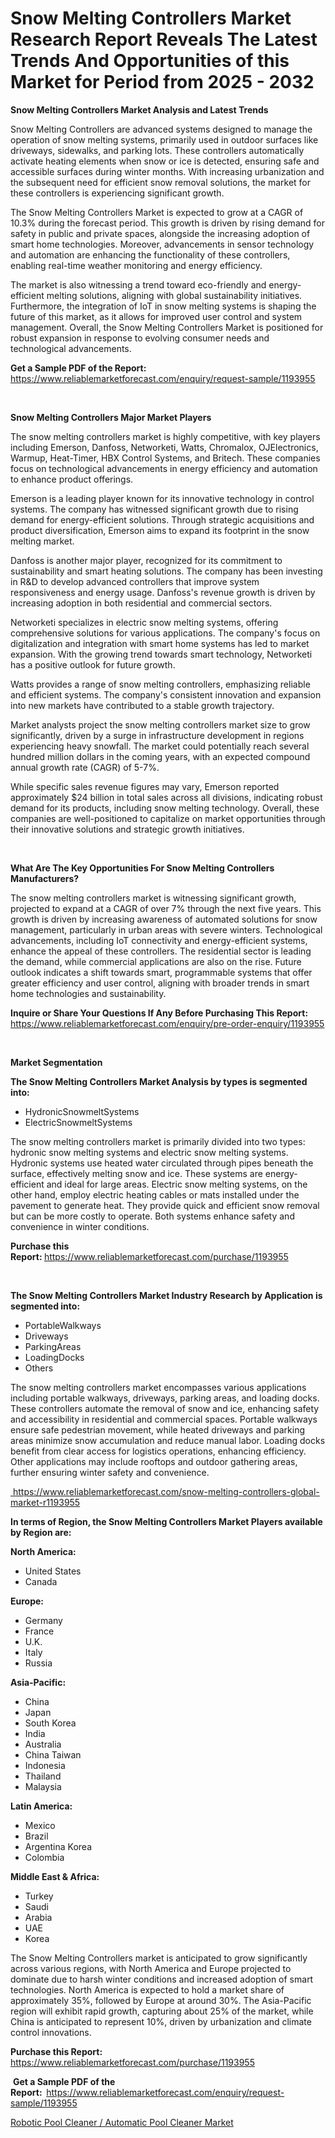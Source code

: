 <p><h1>Snow Melting Controllers Market Research Report Reveals The Latest Trends And Opportunities of this Market for Period from 2025 - 2032</h1></p><p><strong>Snow Melting Controllers Market Analysis and Latest Trends</strong></p>
<p><p>Snow Melting Controllers are advanced systems designed to manage the operation of snow melting systems, primarily used in outdoor surfaces like driveways, sidewalks, and parking lots. These controllers automatically activate heating elements when snow or ice is detected, ensuring safe and accessible surfaces during winter months. With increasing urbanization and the subsequent need for efficient snow removal solutions, the market for these controllers is experiencing significant growth.</p><p>The Snow Melting Controllers Market is expected to grow at a CAGR of 10.3% during the forecast period. This growth is driven by rising demand for safety in public and private spaces, alongside the increasing adoption of smart home technologies. Moreover, advancements in sensor technology and automation are enhancing the functionality of these controllers, enabling real-time weather monitoring and energy efficiency. </p><p>The market is also witnessing a trend toward eco-friendly and energy-efficient melting solutions, aligning with global sustainability initiatives. Furthermore, the integration of IoT in snow melting systems is shaping the future of this market, as it allows for improved user control and system management. Overall, the Snow Melting Controllers Market is positioned for robust expansion in response to evolving consumer needs and technological advancements.</p></p>
<p><strong>Get a Sample PDF of the Report:&nbsp;</strong> <a href="https://www.reliablemarketforecast.com/enquiry/request-sample/1193955?utm_campaign=2271&utm_medium=2&utm_source=Github&utm_content=ia&utm_term=22032025&utm_id=snow-melting-controllers">https://www.reliablemarketforecast.com/enquiry/request-sample/1193955</a></p>
<p>&nbsp;</p>
<p><strong>Snow Melting Controllers Major Market Players</strong></p>
<p><p>The snow melting controllers market is highly competitive, with key players including Emerson, Danfoss, Networketi, Watts, Chromalox, OJElectronics, Warmup, Heat-Timer, HBX Control Systems, and Britech. These companies focus on technological advancements in energy efficiency and automation to enhance product offerings.</p><p>Emerson is a leading player known for its innovative technology in control systems. The company has witnessed significant growth due to rising demand for energy-efficient solutions. Through strategic acquisitions and product diversification, Emerson aims to expand its footprint in the snow melting market.</p><p>Danfoss is another major player, recognized for its commitment to sustainability and smart heating solutions. The company has been investing in R&D to develop advanced controllers that improve system responsiveness and energy usage. Danfoss's revenue growth is driven by increasing adoption in both residential and commercial sectors.</p><p>Networketi specializes in electric snow melting systems, offering comprehensive solutions for various applications. The company's focus on digitalization and integration with smart home systems has led to market expansion. With the growing trend towards smart technology, Networketi has a positive outlook for future growth.</p><p>Watts provides a range of snow melting controllers, emphasizing reliable and efficient systems. The company's consistent innovation and expansion into new markets have contributed to a stable growth trajectory.</p><p>Market analysts project the snow melting controllers market size to grow significantly, driven by a surge in infrastructure development in regions experiencing heavy snowfall. The market could potentially reach several hundred million dollars in the coming years, with an expected compound annual growth rate (CAGR) of 5-7%. </p><p>While specific sales revenue figures may vary, Emerson reported approximately $24 billion in total sales across all divisions, indicating robust demand for its products, including snow melting technology. Overall, these companies are well-positioned to capitalize on market opportunities through their innovative solutions and strategic growth initiatives.</p></p>
<p>&nbsp;</p>
<p><strong>What Are The Key Opportunities For Snow Melting Controllers Manufacturers?</strong></p>
<p><p>The snow melting controllers market is witnessing significant growth, projected to expand at a CAGR of over 7% through the next five years. This growth is driven by increasing awareness of automated solutions for snow management, particularly in urban areas with severe winters. Technological advancements, including IoT connectivity and energy-efficient systems, enhance the appeal of these controllers. The residential sector is leading the demand, while commercial applications are also on the rise. Future outlook indicates a shift towards smart, programmable systems that offer greater efficiency and user control, aligning with broader trends in smart home technologies and sustainability.</p></p>
<p><strong>Inquire or Share Your Questions If Any Before Purchasing This Report:</strong> <a href="https://www.reliablemarketforecast.com/enquiry/pre-order-enquiry/1193955?utm_campaign=2271&utm_medium=2&utm_source=Github&utm_content=ia&utm_term=22032025&utm_id=snow-melting-controllers">https://www.reliablemarketforecast.com/enquiry/pre-order-enquiry/1193955</a></p>
<p>&nbsp;</p>
<p><strong>Market Segmentation</strong></p>
<p><strong>The Snow Melting Controllers Market Analysis by types is segmented into:</strong></p>
<p><ul><li>HydronicSnowmeltSystems</li><li>ElectricSnowmeltSystems</li></ul></p>
<p><p>The snow melting controllers market is primarily divided into two types: hydronic snow melting systems and electric snow melting systems. Hydronic systems use heated water circulated through pipes beneath the surface, effectively melting snow and ice. These systems are energy-efficient and ideal for large areas. Electric snow melting systems, on the other hand, employ electric heating cables or mats installed under the pavement to generate heat. They provide quick and efficient snow removal but can be more costly to operate. Both systems enhance safety and convenience in winter conditions.</p></p>
<p><strong>Purchase this Report:&nbsp;</strong><a href="https://www.reliablemarketforecast.com/purchase/1193955?utm_campaign=2271&utm_medium=2&utm_source=Github&utm_content=ia&utm_term=22032025&utm_id=snow-melting-controllers">https://www.reliablemarketforecast.com/purchase/1193955</a></p>
<p>&nbsp;</p>
<p><strong>The Snow Melting Controllers Market Industry Research by Application is segmented into:</strong></p>
<p><ul><li>PortableWalkways</li><li>Driveways</li><li>ParkingAreas</li><li>LoadingDocks</li><li>Others</li></ul></p>
<p><p>The snow melting controllers market encompasses various applications including portable walkways, driveways, parking areas, and loading docks. These controllers automate the removal of snow and ice, enhancing safety and accessibility in residential and commercial spaces. Portable walkways ensure safe pedestrian movement, while heated driveways and parking areas minimize snow accumulation and reduce manual labor. Loading docks benefit from clear access for logistics operations, enhancing efficiency. Other applications may include rooftops and outdoor gathering areas, further ensuring winter safety and convenience.</p></p>
<p><a href="https://www.reliablemarketforecast.com/snow-melting-controllers-global-market-r1193955?utm_campaign=2271&utm_medium=2&utm_source=Github&utm_content=ia&utm_term=22032025&utm_id=snow-melting-controllers">&nbsp;https://www.reliablemarketforecast.com/snow-melting-controllers-global-market-r1193955</a></p>
<p><strong>In terms of Region, the Snow Melting Controllers Market Players available by Region are:</strong></p>
<p>
    <p> <strong> North America: </strong>
        <ul>
            <li>United States</li>
            <li>Canada</li>
        </ul>
        </p> 
    <p> <strong> Europe: </strong>
        <ul>
            <li>Germany</li>
            <li>France</li>
            <li>U.K.</li>
            <li>Italy</li>
            <li>Russia</li>
        </ul>
        </p> 
    <p> <strong> Asia-Pacific: </strong>
        <ul>
            <li>China</li>
            <li>Japan</li>
            <li>South Korea</li>
            <li>India</li>
            <li>Australia</li>
            <li>China Taiwan</li>
            <li>Indonesia</li>
            <li>Thailand</li>
            <li>Malaysia</li>
        </ul>
        </p> 
    <p> <strong> Latin America: </strong>
        <ul>
            <li>Mexico</li>
            <li>Brazil</li>
            <li>Argentina Korea</li>
            <li>Colombia</li>
        </ul>
        </p> 
    <p> <strong> Middle East & Africa: </strong>
        <ul>
            <li>Turkey</li>
            <li>Saudi</li>
            <li>Arabia</li>
            <li>UAE</li>
            <li>Korea</li>
        </ul>
    </p>
    </p>
<p><p>The Snow Melting Controllers market is anticipated to grow significantly across various regions, with North America and Europe projected to dominate due to harsh winter conditions and increased adoption of smart technologies. North America is expected to hold a market share of approximately 35%, followed by Europe at around 30%. The Asia-Pacific region will exhibit rapid growth, capturing about 25% of the market, while China is anticipated to represent 10%, driven by urbanization and climate control innovations.</p></p>
<p><strong>Purchase this Report: </strong><a href="https://www.reliablemarketforecast.com/purchase/1193955?utm_campaign=2271&utm_medium=2&utm_source=Github&utm_content=ia&utm_term=22032025&utm_id=snow-melting-controllers">https://www.reliablemarketforecast.com/purchase/1193955</a></p>
<p>&nbsp;<strong>Get a Sample PDF of the Report:&nbsp;&nbsp;</strong><a href="https://www.reliablemarketforecast.com/enquiry/request-sample/1193955?utm_campaign=2271&utm_medium=2&utm_source=Github&utm_content=ia&utm_term=22032025&utm_id=snow-melting-controllers">https://www.reliablemarketforecast.com/enquiry/request-sample/1193955</a></p>
<p><strong></strong></p>
<p><p><a href="https://github.com/lindaopodray/Market-Research-Report-List-1/blob/main/robotic-pool-cleaner-automatic-pool-cleaner-market.md?utm_campaign=2271&utm_medium=2&utm_source=Github&utm_content=ia&utm_term=22032025&utm_id=snow-melting-controllers">Robotic Pool Cleaner / Automatic Pool Cleaner Market</a></p></p>